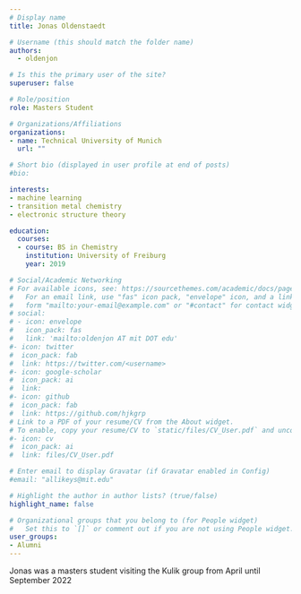 ```yaml
---
# Display name
title: Jonas Oldenstaedt

# Username (this should match the folder name)
authors:
  - oldenjon

# Is this the primary user of the site?
superuser: false

# Role/position
role: Masters Student

# Organizations/Affiliations
organizations:
- name: Technical University of Munich
  url: ""

# Short bio (displayed in user profile at end of posts)
#bio: 

interests:
- machine learning
- transition metal chemistry
- electronic structure theory

education:
  courses:
  - course: BS in Chemistry
    institution: University of Freiburg
    year: 2019

# Social/Academic Networking
# For available icons, see: https://sourcethemes.com/academic/docs/page-builder/#icons
#   For an email link, use "fas" icon pack, "envelope" icon, and a link in the
#   form "mailto:your-email@example.com" or "#contact" for contact widget.
# social:
# - icon: envelope
#   icon_pack: fas
#   link: 'mailto:oldenjon AT mit DOT edu'
#- icon: twitter
#  icon_pack: fab
#  link: https://twitter.com/<username>
#- icon: google-scholar
#  icon_pack: ai
#  link: 
#- icon: github
#  icon_pack: fab
#  link: https://github.com/hjkgrp
# Link to a PDF of your resume/CV from the About widget.
# To enable, copy your resume/CV to `static/files/CV_User.pdf` and uncomment the lines below.
#- icon: cv
#  icon_pack: ai
#  link: files/CV_User.pdf

# Enter email to display Gravatar (if Gravatar enabled in Config)
#email: "allikeys@mit.edu"

# Highlight the author in author lists? (true/false)
highlight_name: false

# Organizational groups that you belong to (for People widget)
#   Set this to `[]` or comment out if you are not using People widget.
user_groups:
- Alumni
---
```

Jonas was a masters student visiting the Kulik group from April until September 2022
